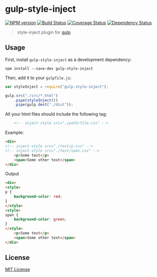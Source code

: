 
# gulp-style-inject
[![NPM version][npm-image]][npm-url] [![Build Status][travis-image]][travis-url]  [![Coverage Status][coveralls-image]][coveralls-url] [![Dependency Status][depstat-image]][depstat-url]

> style-inject plugin for [gulp](https://github.com/wearefractal/gulp)

## Usage

First, install `gulp-style-inject` as a development dependency:

```shell
npm install --save-dev gulp-style-inject
```

Then, add it to your `gulpfile.js`:

```javascript
var styleInject = require("gulp-style-inject");

gulp.src("./src/*.html")
	.pipe(styleInject())
	.pipe(gulp.dest("./dist"));
```

All your html files should include the following tag:

```html
    <!-- inject-style src="./path/file.css" -->
```

Example:
```html
<div>
<!-- inject-style src="./test/p.css" -->
<!-- inject-style src="./test/span.css" -->
    <p>Some text</p>
    <span>Some other text</span>
</div>
```
Output
```html
<div>
<style>
p {
    background-color: red;
}
</style>
<style>
span {
    background-color: green;
}
</style>
    <p>Some text</p>
    <span>Some other text</span>
</div>
```

## License

[MIT License](http://en.wikipedia.org/wiki/MIT_License)

[npm-url]: https://npmjs.org/package/gulp-style-inject
[npm-image]: https://badge.fury.io/js/gulp-style-inject.png

[travis-url]: http://travis-ci.org/vladfilipro/gulp-style-inject
[travis-image]: https://secure.travis-ci.org/vladfilipro/gulp-style-inject.png?branch=master

[coveralls-url]: https://coveralls.io/r/vladfilipro/gulp-style-inject
[coveralls-image]: https://coveralls.io/repos/vladfilipro/gulp-style-inject/badge.png

[depstat-url]: https://david-dm.org/vladfilipro/gulp-style-inject
[depstat-image]: https://david-dm.org/vladfilipro/gulp-style-inject.png
